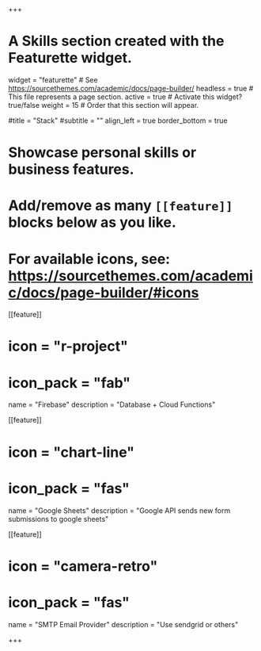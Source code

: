 +++
# A Skills section created with the Featurette widget.
widget = "featurette"  # See https://sourcethemes.com/academic/docs/page-builder/
headless = true  # This file represents a page section.
active = true  # Activate this widget? true/false
weight = 15  # Order that this section will appear.

#title = "Stack"
#subtitle = ""
align_left = true
border_bottom = true

# Showcase personal skills or business features.
# 
# Add/remove as many `[[feature]]` blocks below as you like.
# 
# For available icons, see: https://sourcethemes.com/academic/docs/page-builder/#icons

[[feature]]
  # icon = "r-project"
  # icon_pack = "fab"
  name = "Firebase"
  description = "Database + Cloud Functions"
  
[[feature]]
  # icon = "chart-line"
  # icon_pack = "fas"
  name = "Google Sheets"
  description = "Google API sends new form submissions to google sheets"  
  
[[feature]]
  # icon = "camera-retro"
  # icon_pack = "fas"
  name = "SMTP Email Provider"
  description = "Use sendgrid or others"

+++
